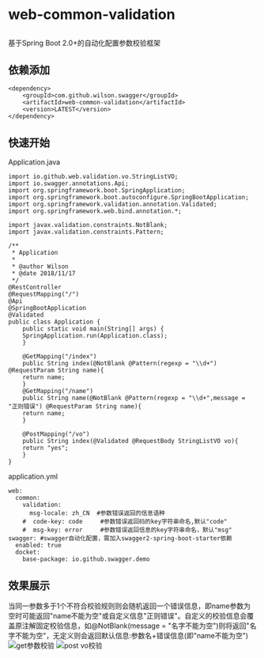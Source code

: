 # web-common-validation

## 
基于Spring Boot 2.0+的自动化配置参数校验框架

## 依赖添加
	<dependency>
	    <groupId>com.github.wilson.swagger</groupId>
	    <artifactId>web-common-validation</artifactId>
	    <version>LATEST</version>
	</dependency>

## 快速开始
Application.java

	import io.github.web.validation.vo.StringListVO;
	import io.swagger.annotations.Api;
	import org.springframework.boot.SpringApplication;
	import org.springframework.boot.autoconfigure.SpringBootApplication;
	import org.springframework.validation.annotation.Validated;
	import org.springframework.web.bind.annotation.*;

	import javax.validation.constraints.NotBlank;
	import javax.validation.constraints.Pattern;

	/**
	 * Application
	 *
	 * @author Wilson
	 * @date 2018/11/17
	 */
	@RestController
	@RequestMapping("/")
	@Api
	@SpringBootApplication
	@Validated
	public class Application {
	    public static void main(String[] args) {
		SpringApplication.run(Application.class);
	    }

	    @GetMapping("/index")
	    public String index(@NotBlank @Pattern(regexp = "\\d+") @RequestParam String name){
		return name;
	    }
	    @GetMapping("/name")
	    public String name(@NotBlank @Pattern(regexp = "\\d+",message = "正则错误") @RequestParam String name){
		return name;
	    }

	    @PostMapping("/vo")
	    public String index(@Validated @RequestBody StringListVO vo){
		return "yes";
	    }
	}

application.yml

	web:
	  common:
	    validation:
	      msg-locale: zh_CN  #参数错误返回的信息语种
	    #  code-key: code     #参数错误返回码的key字符串命名,默认"code"
	    #  msg-key: error     #参数错误返回信息的key字符串命名，默认"msg"
	swagger: #swagger自动化配置，需加入swagger2-spring-boot-starter依赖
	  enabled: true
	  docket:
	    base-package: io.github.swagger.demo
	    
## 效果展示
当同一参数多于1个不符合校验规则则会随机返回一个错误信息，即name参数为空时可能返回"name不能为空"或自定义信息"正则错误"。自定义的校验信息会覆盖原注解固定校验信息，如@NotBlank(message = "名字不能为空")则将返回"名字不能为空"，无定义则会返回默认信息:参数名+错误信息(即"name不能为空")
![get参数校验](https://img-blog.csdnimg.cn/2019021119581427.png?x-oss-process=image/watermark,type_ZmFuZ3poZW5naGVpdGk,shadow_10,text_aHR0cHM6Ly9ibG9nLmNzZG4ubmV0L3oyODEyNjMwOA==,size_16,color_FFFFFF,t_70)
![post vo校验](https://img-blog.csdnimg.cn/20190211200058944.png?x-oss-process=image/watermark,type_ZmFuZ3poZW5naGVpdGk,shadow_10,text_aHR0cHM6Ly9ibG9nLmNzZG4ubmV0L3oyODEyNjMwOA==,size_16,color_FFFFFF,t_70)
